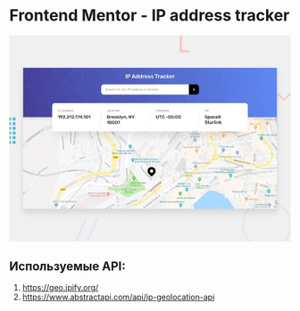 # Frontend Mentor - IP address tracker

![Design preview for the IP address tracker coding challenge](preview.jpg)

## Используемые API:
1. https://geo.ipify.org/
2. https://www.abstractapi.com/api/ip-geolocation-api
